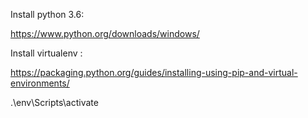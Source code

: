 Install python 3.6: 

  https://www.python.org/downloads/windows/

Install virtualenv :
  
  https://packaging.python.org/guides/installing-using-pip-and-virtual-environments/

  .\env\Scripts\activate
